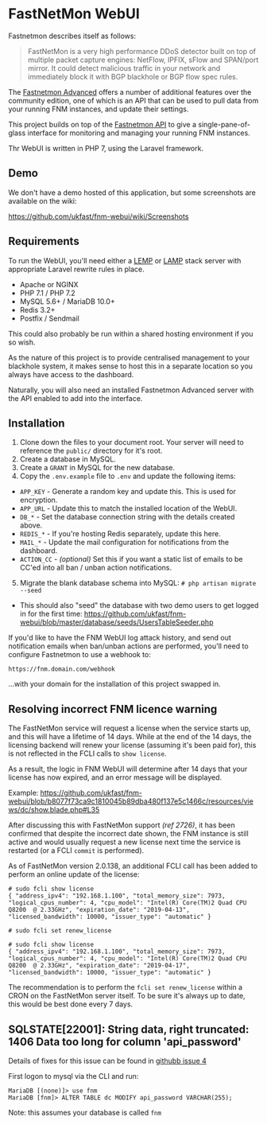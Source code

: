 # FastNetMon WebUI

Fastnetmon describes itself as follows:

> FastNetMon is a very high performance DDoS detector built on top of multiple packet capture engines: NetFlow, IPFIX, sFlow and SPAN/port mirror. 
> It could detect malicious traffic in your network and immediately block it with BGP blackhole or BGP flow spec rules. 

The [Fastnetmon Advanced](https://fastnetmon.com/fastnetmon-advanced/) offers a number of additional features over the community edition, one of which is an API that can be used to pull data from your running FNM instances, and update their settings.

This project builds on top of the [Fastnetmon API](https://fastnetmon.com/fastnetmon-advanced-configuration-options/) to give a single-pane-of-glass interface for monitoring and managing your running FNM instances.

Thr WebUI is written in PHP 7, using the Laravel framework.

## Demo

We don't have a demo hosted of this application, but some screenshots are available on the wiki:

https://github.com/ukfast/fnm-webui/wiki/Screenshots

## Requirements

To run the WebUI, you'll need either a [LEMP](https://www.howtoforge.com/tutorial/ubuntu-laravel-php-nginx/) or [LAMP](https://medium.com/@lazycoding/how-to-install-lamp-php-7-and-laravel-5-5-from-scratch-on-ubuntu-16-04-lts-c99949e4319c) stack server with appropriate Laravel rewrite rules in place.

- Apache or NGINX
- PHP 7.1 / PHP 7.2
- MySQL 5.6+ / MariaDB 10.0+
- Redis 3.2+
- Postfix / Sendmail

This could also probably be run within a shared hosting environment if you so wish.

As the nature of this project is to provide centralised management to your blackhole system, it makes sense to host this in a separate location so you always have access to the dashboard.

Naturally, you will also need an installed Fastnetmon Advanced server with the API enabled to add into the interface.

## Installation

1. Clone down the files to your document root. Your server will need to reference the `public/` directory for it's root.
2. Create a database in MySQL.
3. Create a `GRANT` in MySQL for the new database.
4. Copy the `.env.example` file to `.env` and update the following items:
 - `APP_KEY` - Generate a random key and update this. This is used for encryption.
 - `APP_URL` - Update this to match the installed location of the WebUI.
 - `DB_*` - Set the database connection string with the details created above.
 - `REDIS_*` - If you're hosting Redis separately, update this here.
 - `MAIL_*` - Update the mail configuration for notifications from the dashboard.
 - `ACTION_CC` - *(optional)* Set this if you want a static list of emails to be CC'ed into all ban / unban action notifications.
5. Migrate the blank database schema into MySQL: `# php artisan migrate --seed`
 - This should also "seed" the database with two demo users to get logged in for the first time: https://github.com/ukfast/fnm-webui/blob/master/database/seeds/UsersTableSeeder.php

If you'd like to have the FNM WebUI log attack history, and send out notification emails when ban/unban actions are performed, you'll need to configure Fastnetmon to use a webhook to:

`https://fnm.domain.com/webhook`

...with your domain for the installation of this project swapped in.

## Resolving incorrect FNM licence warning

The FastNetMon service will request a license when the service starts up, and this will have a lifetime of 14 days. While at the end of the 14 days, the licensing backend will renew your license (assuming it's been paid for), this is not reflected in the FCLI calls to `show license`.

As a result, the logic in FNM WebUI will determine after 14 days that your license has now expired, and an error message will be displayed.

Example:
https://github.com/ukfast/fnm-webui/blob/b8077f73ca9c1810045b89dba480f137e5c1466c/resources/views/dc/show.blade.php#L35

After discussing this with FastNetMon support *(ref 2726)*, it has been confirmed that despite the incorrect date shown, the FNM instance is still active and would usually request a new license next time the service is restarted (or a FCLI `commit` is performed).

As of FastNetMon version 2.0.138, an additional FCLI call has been added to perform an online update of the license:

```
# sudo fcli show license
{ "address_ipv4": "192.168.1.100", "total_memory_size": 7973, "logical_cpus_number": 4, "cpu_model": "Intel(R) Core(TM)2 Quad CPU    Q8200  @ 2.33GHz", "expiration_date": "2019-04-13", "licensed_bandwidth": 10000, "issuer_type": "automatic" }

# sudo fcli set renew_license 

# sudo fcli show license
{ "address_ipv4": "192.168.1.100", "total_memory_size": 7973, "logical_cpus_number": 4, "cpu_model": "Intel(R) Core(TM)2 Quad CPU    Q8200  @ 2.33GHz", "expiration_date": "2019-04-17", "licensed_bandwidth": 10000, "issuer_type": "automatic" }
```

The recommendation is to perform the `fcli set renew_license` within a CRON on the FastNetMon server itself. To be sure it's always up to date, this would be best done every 7 days.

## SQLSTATE[22001]: String data, right truncated: 1406 Data too long for column 'api_password'

Details of fixes for this issue can be found in [githubb issue 4](https://github.com/ans-group/fnm-webui/issues/4)

First logon to mysql via the CLI and run:
```
MariaDB [(none)]> use fnm
MariaDB [fnm]> ALTER TABLE dc MODIFY api_password VARCHAR(255);
```
Note: this assumes your database is called `fnm`
